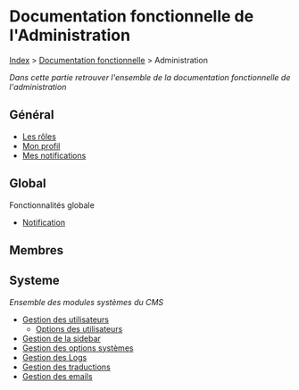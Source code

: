 # Documentation fonctionnelle de l'Administration

[Index](../../index.md) > [Documentation fonctionnelle](../index.md) > Administration

*Dans cette partie retrouver l'ensemble de la documentation fonctionnelle de l'administration*

## Général
* [Les rôles](roles.md)
* [Mon profil](mon_profil.md)
* [Mes notifications](mes_notification.md)

## Global
Fonctionnalités globale
* [Notification](Global/notifications.md)

## Membres


## Systeme
*Ensemble des modules systèmes du CMS*
* [Gestion des utilisateurs](System/user.md)
  * [Options des utilisateurs](System/options_users.md)
* [Gestion de la sidebar](System/sidebar.md)
* [Gestion des options systèmes](System/options_system.md)
* [Gestion des Logs](System/log.md)
* [Gestion des traductions](System/translation.md)
* [Gestion des emails](System/mail.md)